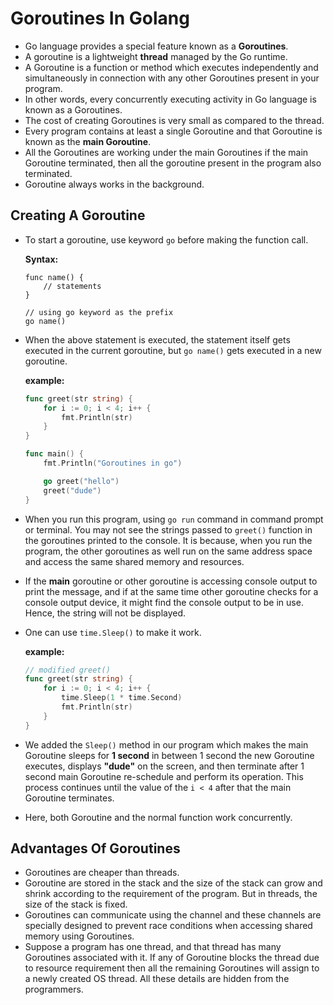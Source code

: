 # Goroutines In Golang

* Go language provides a special feature known as a **Goroutines**.
* A goroutine is a lightweight **thread** managed by the Go runtime.
* A Goroutine is a function or method which executes independently and simultaneously in connection with any other Goroutines present in your program.
* In other words, every concurrently executing activity in Go language is known as a Goroutines.
* The cost of creating Goroutines is very small as compared to the thread.
* Every program contains at least a single Goroutine and that Goroutine is known as the **main Goroutine**.
* All the Goroutines are working under the main Goroutines if the main Goroutine terminated, then all the goroutine present in the program also terminated.
* Goroutine always works in the background.


## Creating A Goroutine

* To start a goroutine, use keyword `go` before making the function call.

    **Syntax:**
    ```
    func name() {
        // statements
    }

    // using go keyword as the prefix
    go name()
    ```
* When the above statement is executed, the statement itself gets executed in the current goroutine, but `go name()` gets executed in a new goroutine.

    **example:**
    ```go
    func greet(str string) {
        for i := 0; i < 4; i++ {
            fmt.Println(str)
        }
    }

    func main() {
        fmt.Println("Goroutines in go")

        go greet("hello")
        greet("dude")
    }
    ```

* When you run this program, using `go run` command in command prompt or terminal. You may not see the strings passed to `greet()` function in the goroutines printed to the console. It is because, when you run the program, the other goroutines as well run on the same address space and access the same shared memory and resources.
* If the **main** goroutine or other goroutine is accessing console output to print the message, and if at the same time other goroutine checks for a console output device, it might find the console output to be in use. Hence, the string will not be displayed.
* One can use `time.Sleep()` to make it work.

    **example:**
    ```go
    // modified greet()
    func greet(str string) {
        for i := 0; i < 4; i++ {
            time.Sleep(1 * time.Second)
            fmt.Println(str)
        }
    }
    ```
* We added the `Sleep()` method in our program which makes the main Goroutine sleeps for **1 second** in between 1 second the new Goroutine executes, displays **"dude"** on the screen, and then terminate after 1 second main Goroutine re-schedule and perform its operation. This process continues until the value of the `i < 4` after that the main Goroutine terminates.
* Here, both Goroutine and the normal function work concurrently.


## Advantages Of Goroutines

* Goroutines are cheaper than threads.
* Goroutine are stored in the stack and the size of the stack can grow and shrink according to the requirement of the program. But in threads, the size of the stack is fixed.
* Goroutines can communicate using the channel and these channels are specially designed to prevent race conditions when accessing shared memory using Goroutines.
* Suppose a program has one thread, and that thread has many Goroutines associated with it. If any of Goroutine blocks the thread due to resource requirement then all the remaining Goroutines will assign to a newly created OS thread. All these details are hidden from the programmers.
